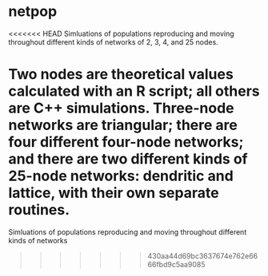 # netpop
<<<<<<< HEAD
Simluations of populations reproducing and moving throughout different kinds of
networks of 2, 3, 4, and 25 nodes.

Two nodes are theoretical values calculated with an R script; all others are C++
simulations. Three-node networks are triangular; there are four different
four-node networks; and there are two different kinds of 25-node networks:
dendritic and lattice, with their own separate routines.
=======
Simluations of populations reproducing and moving throughout different kinds of networks
>>>>>>> 430aa44d69bc3637674e762e6666fbd9c5aa9085
